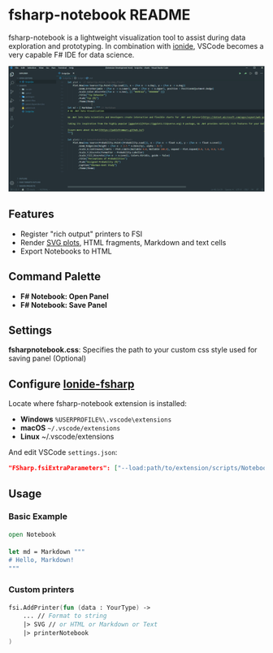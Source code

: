 # fsharp-notebook README

fsharp-notebook is a lightweight visualization tool to assist during data exploration and prototyping. In combination with [ionide](https://ionide.io), VSCode becomes a very capable F# IDE for data science.

![demo](demo.gif)

## Features

* Register "rich output" printers to FSI
* Render [SVG plots](https://pablofrommars.github.io), HTML fragments, Markdown and text cells
* Export Notebooks to HTML


## Command Palette

* **F# Notebook: Open Panel**
* **F# Notebook: Save Panel**

## Settings

**fsharpnotebook.css**: Specifies the path to your custom css style used for saving panel (Optional)

## Configure [Ionide-fsharp](https://marketplace.visualstudio.com/items?itemName=Ionide.Ionide-fsharp)

Locate where fsharp-notebook extension is installed:
* **Windows** ```%USERPROFILE%\.vscode\extensions```
* **macOS** ```~/.vscode/extensions```
* **Linux** ~/.vscode/extensions

And edit VSCode ```settings.json```:

```json
"FSharp.fsiExtraParameters": ["--load:path/to/extension/scripts/Notebook.fsx"]
```

## Usage

### Basic Example

```fsharp
open Notebook

let md = Markdown """
# Hello, Markdown!
"""
```

### Custom printers

```fsharp
fsi.AddPrinter(fun (data : YourType) ->
    ... // Format to string
    |> SVG // or HTML or Markdown or Text
    |> printerNotebook
)
```
